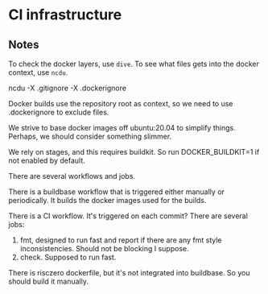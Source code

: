 # CI infrastructure

## Notes

To check the docker layers, use `dive`.
To see what files gets into the docker context, use `ncdu`.

ncdu -X .gitignore -X .dockerignore

Docker builds use the repository root as context, so we need to use .dockerignore to exclude files.

We strive to base docker images off ubuntu:20.04 to simplify things. Perhaps, we should consider something slimmer.

We rely on stages, and this requires buildkit. So run DOCKER_BUILDKIT=1 if not enabled by default.

There are several workflows and jobs.

There is a buildbase workflow that is triggered either manually or periodically. It builds the 
docker images used for the builds.

There is a CI workflow. It's triggered on each commit? There are several jobs:

1. fmt, designed to run fast and report if there are any fmt style inconsistencies. Should not be blocking I suppose.
2. check. Supposed to run fast.

There is risczero dockerfile, but it's not integrated into buildbase. So you should build it manually.